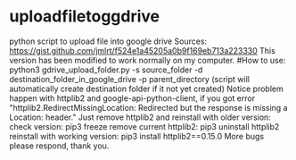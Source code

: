 # uploadfiletoggdrive
python script to upload file into google drive
Sources: https://gist.github.com/jmlrt/f524e1a45205a0b9f169eb713a223330
This version has been modified to work normally on my computer.
#How to use:
python3 gdrive_upload_folder.py -s source_folder -d destination_folder_in_google_drive -p parent_directory
(script will automatically create destination folder if it not yet created)
Notice problem happen with httplib2 and google-api-python-client, if you got error "httplib2.RedirectMissingLocation: Redirected but the response is missing a Location: header."
Just remove httplib2 and reinstall with older version:
check version: pip3 freeze
remove current httplib2: pip3 uninstall httplib2
reinstall with working version: pip3 install httplib2==0.15.0
More bugs please respond, thank you.
